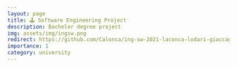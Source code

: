 ```yaml
---
layout: page
title: 🕹 Software Engineering Project
description: Bachelor degree project
img: assets/img/ingsw.png
redirect: https://github.com/Calonca/ing-sw-2021-laconca-lodari-giaccaglia
importance: 1
category: university
---
```

